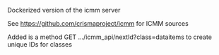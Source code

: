 Dockerized version of the icmm server

See https://github.com/crismaproject/icmm for ICMM sources

Added is a method GET .../icmm_api/nextId?class=dataitems to create unique IDs for classes

